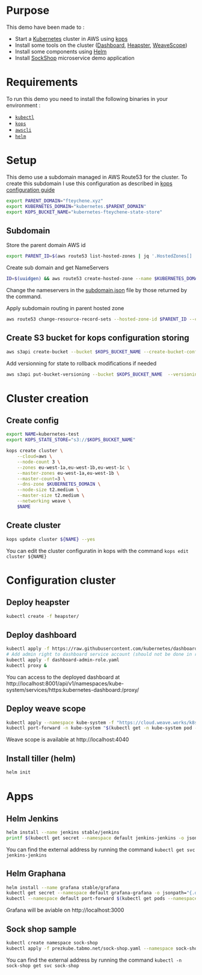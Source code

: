 # Purpose

This demo have been made to :
* Start a [Kubernetes](https://kubernetes.io/) cluster in AWS using [kops](https://github.com/kubernetes/kops)
* Install some tools on the cluster ([Dashboard](https://github.com/kubernetes/dashboard), [Heapster](https://github.com/kubernetes/heapster), [WeaveScope](https://www.weave.works/oss/scope/))
* Install some components using [Helm](https://helm.sh/)
* Install [SockShop](https://microservices-demo.github.io/) microservice demo application

# Requirements
To run this demo you need to install the following binaries in your environment :
* [`kubectl`](https://kubernetes.io/docs/tasks/tools/install-kubectl/)
* [`kops`](https://github.com/kubernetes/kops/blob/master/docs/install.md)
* [`awscli`](http://docs.aws.amazon.com/fr_fr/cli/latest/userguide/installing.html)
* [`helm`](https://github.com/kubernetes/helm/blob/master/docs/install.md)

# Setup

This demo use a subdomain managed in AWS Route53 for the cluster.
To create this subdomain I use this configuration as described in [kops configuration guide](https://github.com/kubernetes/kops/blob/master/docs/aws.md#scenario-1b-a-subdomain-under-a-domain-purchasedhosted-via-aws)

```bash
export PARENT_DOMAIN="fteychene.xyz"
export KUBERNETES_DOMAIN="kubernetes.$PARENT_DOMAIN"
export KOPS_BUCKET_NAME="kubernetes-fteychene-state-store"

```
## Subdomain 
Store the parent domain AWS id
```bash
export PARENT_ID=$(aws route53 list-hosted-zones | jq '.HostedZones[] | select(.Name==env.PARENT_DOMAIN+".") | .Id' | cut -d/ -f3 | cut -d\" -f1)
```

Create sub domain and get NameServers
```bash
ID=$(uuidgen) && aws route53 create-hosted-zone --name $KUBERNETES_DOMAIN --caller-reference $ID | jq .DelegationSet.NameServers
```

Change the nameservers in the [subdomain.json](./subdomain.json) file by those returned by the command.

Apply subdomain routing in parent hosted zone
```bash
aws route53 change-resource-record-sets --hosted-zone-id $PARENT_ID --change-batch file://subdomain.json
```

## Create S3 bucket for kops configuration storing
```bash
aws s3api create-bucket --bucket $KOPS_BUCKET_NAME --create-bucket-configuration LocationConstraint=eu-west-1 --region eu-west-1
```

Add versionning for state to rollback modifications if needed
```bash
aws s3api put-bucket-versioning --bucket $KOPS_BUCKET_NAME  --versioning-configuration Status=Enabled
```

# Cluster creation

## Create config
```bash
export NAME=kubernetes-test
export KOPS_STATE_STORE="s3://$KOPS_BUCKET_NAME"

kops create cluster \
    --cloud=aws \
    --node-count 3 \
    --zones eu-west-1a,eu-west-1b,eu-west-1c \
    --master-zones eu-west-1a,eu-west-1b \
    --master-count=3 \
    --dns-zone $KUBERNETES_DOMAIN \
    --node-size t2.medium \
    --master-size t2.medium \
    --networking weave \
    $NAME
```

## Create cluster
```bash
kops update cluster ${NAME} --yes
```

You can edit the cluster configuratin in kops with the command `kops edit cluster ${NAME}`

# Configuration cluster

## Deploy heapster
```bash
kubectl create -f heapster/
```

## Deploy dashboard
```bash
kubectl apply -f https://raw.githubusercontent.com/kubernetes/dashboard/master/src/deploy/recommended/kubernetes-dashboard.yaml
# Add admin right to dashboard service account (should not be done in real env)
kubectl apply -f dashboard-admin-role.yaml
kubectl proxy &
```
You can access to the deployed dashboard at http://localhost:8001/api/v1/namespaces/kube-system/services/https:kubernetes-dashboard:/proxy/

## Deploy weave scope
```bash
kubectl apply --namespace kube-system -f "https://cloud.weave.works/k8s/scope.yaml?k8s-version=$(kubectl version | base64 | tr -d '\n')"
kubectl port-forward -n kube-system "$(kubectl get -n kube-system pod --selector=weave-scope-component=app -o jsonpath='{.items..metadata.name}')" 4040 &
```
Weave scope is available at http://localhost:4040

## Install tiller (helm)
```bash
helm init
```

# Apps

## Helm Jenkins
```bash
helm install --name jenkins stable/jenkins
printf $(kubectl get secret --namespace default jenkins-jenkins -o jsonpath="{.data.jenkins-admin-password}" | base64 --decode);echo
```
You can find the external address by running the command `kubectl get svc jenkins-jenkins`

## Helm Graphana
```bash
helm install --name grafana stable/grafana
kubectl get secret --namespace default grafana-grafana -o jsonpath="{.data.grafana-admin-password}" | base64 --decode ; echo
kubectl --namespace default port-forward $(kubectl get pods --namespace default -l "app=grafana-grafana,component=grafana" -o jsonpath="{.items[0].metadata.name}") 3000 &
```
Grafana will be aviable on http://localhost:3000

## Sock shop sample
```bash
kubectl create namespace sock-shop
kubectl apply -f prezkube.tabmo.net/sock-shop.yaml --namespace sock-shop
```

You can find the external address by running the command `kubectl -n sock-shop get svc sock-shop`